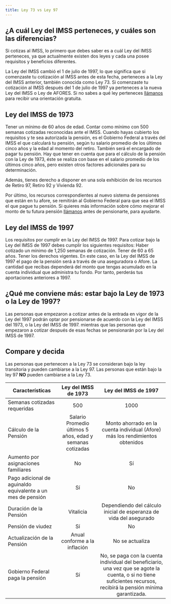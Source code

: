 ```yaml
---
title: Ley 73 vs Ley 97
---
```


## ¿A cuál Ley del IMSS perteneces, y cuáles son las diferencias?

Si cotizas al IMSS, lo primero que debes saber es a cuál Ley del IMSS perteneces, ya que actualmente existen dos leyes y cada una posee requisitos y beneficios diferentes.

La Ley del IMSS cambió el 1 de julio de 1997, lo que significa que si comenzaste tu cotización al IMSS antes de esta fecha, perteneces a la Ley del IMSS anterior, también conocida como Ley 73. Si comenzaste tu cotización al IMSS después del 1 de julio de 1997 ya perteneces a la nueva Ley del IMSS o Ley de AFORES. Si no sabes a qué ley perteneces [llámanos](https://pensionesmexico.github.io/2018/03/contacto.html) para recibir una orientación gratuita.

## Ley del IMSS de 1973

Tener un mínimo de 60 años de edad.
Contar como mínimo con 500 semanas cotizadas reconocidas ante el IMSS.
Cuando hayas cubierto los requisitos y te sea autorizada la pensión, es el Gobierno Federal a través del IMSS el que calculará tu pensión, según tu salario promedio de los últimos cinco años y la edad al momento del retiro. También será el encargado de pagar tu pensión. Hay que tener en cuenta que para el cálculo de la pensión con la Ley de 1973, éste se realiza con base en el salario promedio de los últimos cinco años, pero existen otros factores adicionales para su determinación.

Además, tienes derecho a disponer en una sola exhibición de los recursos de Retiro 97, Retiro 92 y Vivienda 92. 
 
Por último, los recursos correspondientes al nuevo sistema de pensiones que están en tu afore, se remitirán al Gobierno Federal para que sea el IMSS el que pague tu pensión. Si quieres más información sobre cómo mejorar el monto de tu futura pensión [llámanos](https://pensionesmexico.github.io/2018/03/contacto.html) antes de pensionarte, para ayudarte. 

## Ley del IMSS de 1997

Los requisitos por cumplir en la Ley del IMSS de 1997. Para cotizar bajo la Ley del IMSS de 1997 debes cumplir los siguientes requisitos: 
Haber cotizado un  mínimo de 1,250 semanas de cotización.
Tener de 60 a 65 años.
Tener los derechos vigentes.
En este caso, en la Ley del IMSS de 1997 el pago de la pensión será a través de una aseguradora o Afore. La cantidad que recibas dependerá del monto que tengas acumulado en la cuenta individual que administra tu fondo. Por tanto, perderás tus aportaciones anteriores a 1997.
 
## ¿Qué me conviene más: estar bajo la Ley de 1973 o la Ley de 1997?

Las personas que empezaron a cotizar antes de la entrada en vigor de la Ley del 1997 podrán optar por pensionarse de acuerdo con la Ley del IMSS del 1973, o la Ley del IMSS de 1997. mientras que las personas que empezaron a cotizar después de esas fechas se pensionarán por la Ley del IMSS de 1997. 

## Compare y decida 

Las personas que pertenecen a la Ley 73 se consideran bajo la ley transitoria y pueden cambiarse a la Ley 97. Las personas que están bajo la ley 97 **NO** pueden cambiarse a la Ley 73.



| Características       | Ley del IMSS de 1973          | Ley del IMSS de 1997 |
| ------------- |:-------------:| :-----:|
| Semanas cotizadas requeridas      | 500 | 1000 |
| Cálculo de la Pensión      | Salario Promedio últimos 5 años, edad y semanas cotizadas      |  Monto ahorrado en la cuenta individual (Afore) más los rendimientos obtenidos |
| Aumento por asignaciones familiares | No     |    Sí |
| Pago adicional de aguinaldo equivalente a un mes de pensión | Sí | No |
| Duración de la Pensión | Vitalicia	 | Dependiendo del cálculo inicial de esperanza de vida del asegurado |
| Pensión de viudez | Sí | No |
| Actualización de la Pensión | Anual conforme a la inflación	| No se actualiza |
| Gobierno Federal paga la pensión | Sí | No, se paga con la cuenta individual del beneficiario, una vez que se agote la cuenta, o si no tiene suficientes recursos, recibirá la pensión mínima garantizada. |


